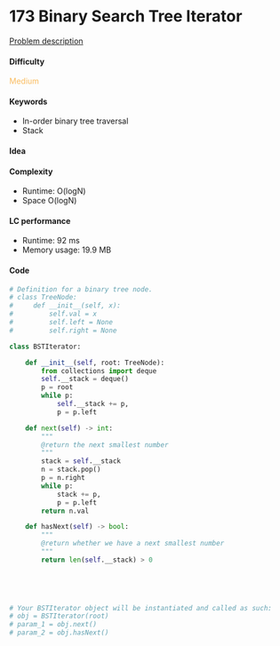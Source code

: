 173 Binary Search Tree Iterator
=======================
[Problem description](https://leetcode.com/problems/binary-search-tree-iterator/)

#### Difficulty
<span style="color:#FABC60">Medium</span>

#### Keywords
- In-order binary tree traversal
- Stack

#### Idea


#### Complexity
- Runtime: O(logN)
- Space O(logN)

#### LC performance
- Runtime: 92 ms
- Memory usage: 19.9 MB

#### Code
```python
# Definition for a binary tree node.
# class TreeNode:
#     def __init__(self, x):
#         self.val = x
#         self.left = None
#         self.right = None

class BSTIterator:

    def __init__(self, root: TreeNode):
        from collections import deque
        self.__stack = deque()
        p = root
        while p:
            self.__stack += p,
            p = p.left

    def next(self) -> int:
        """
        @return the next smallest number
        """
        stack = self.__stack
        n = stack.pop()
        p = n.right
        while p:
            stack += p,
            p = p.left
        return n.val

    def hasNext(self) -> bool:
        """
        @return whether we have a next smallest number
        """
        return len(self.__stack) > 0

        
        


# Your BSTIterator object will be instantiated and called as such:
# obj = BSTIterator(root)
# param_1 = obj.next()
# param_2 = obj.hasNext()
```